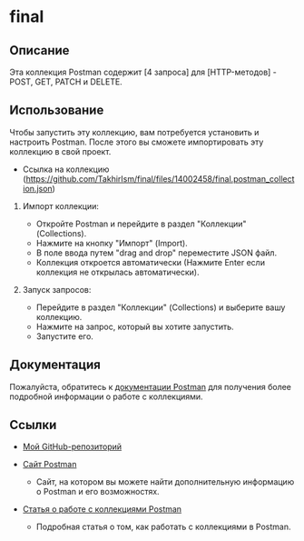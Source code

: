 # final

## Описание

Эта коллекция Postman содержит [4 запроса] для [HTTP-методов] - POST, GET, PATCH и DELETE.

## Использование

Чтобы запустить эту коллекцию, вам потребуется установить и настроить Postman. После этого вы сможете импортировать эту коллекцию в свой проект.

- Ссылка на коллекцию (https://github.com/TakhirIsm/final/files/14002458/final.postman_collection.json)

1. Импорт коллекции:

   - Откройте Postman и перейдите в раздел "Коллекции" (Collections).
   - Нажмите на кнопку "Импорт" (Import).
   - В поле ввода путем "drag and drop" переместите JSON файл.
   - Коллекция откроется автоматически (Нажмите Enter если коллекция не открылась автоматически).

2. Запуск запросов:

   - Перейдите в раздел "Коллекции" (Collections) и выберите вашу коллекцию.
   - Нажмите на запрос, который вы хотите запустить.
   - Запустите его.

## Документация

Пожалуйста, обратитесь к [документации Postman](https://www.getpostman.com/docs/v6/collections) для получения более подробной информации о работе с коллекциями.

## Ссылки

- [Мой GitHub-репозиторий](https://github.com/TakhirIsm/final)


- [Сайт Postman](https://www.getpostman.com/)

   - Сайт, на котором вы можете найти дополнительную информацию о Postman и его возможностях.

- [Статья о работе с коллекциями Postman](https://www.getpostman.com/docs/v6/collections)

   - Подробная статья о том, как работать с коллекциями в Postman.



